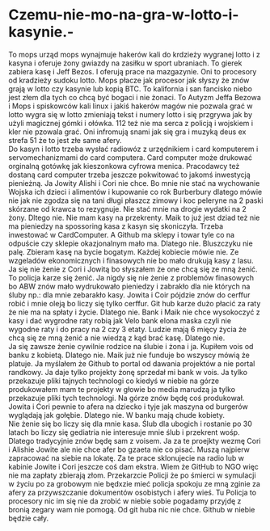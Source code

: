 # Czemu-nie-mo-na-gra-w-lotto-i-kasynie.-
To mops urząd mops wynajmuje hakerów kali do krdzieży wygranej lotto i z kasyna i oferuje żony gwiazdy na zasiłku w sport ubraniach. To gierek zabiera kasę i Jeff Bezos. I oferują prace na mazgazynie. Oni to procesory od kradzieży sudoku lotto. Mops płacze jak procesor jak słyszy że znów grają w lotto czy kasynie lub kopią BTC. To kalifornia i san fancisko niebo jest złem dla tych co chcą być bogaci i nie żonaci. 
To Autyzm Jeffa Bezowa i Mops i spiskowców kali linux i jakiś hakerów magów nie pozwala grać w lotto wygra się w lotto zmieniają tekst i numery lotto i się przgrywa jak by użyli magicznej gómki i ołówka. 
112 też nie ma serca z policją i wojskiem i kler nie pzowala grać. 
Oni infromują snami jak się gra i muzyką deus ex strefa 51 że to jest złe same afery.  
Do kasyn i lotto trzeba wysłać radiowóz z urzędnikiem i card komputerem i servomechanizmami do card computera. Card computer może drukować orginalną gotówkę jak kieszonkowa cyfrowa menica. Pracodawcy też dostaną card computer trzeba jeszcze pokwitować to jakomś inwestycją pienieżną. 
Ja Jowity Alishi i Cori nie chce. Bo mnie nie stać na wychowanie Wojska ich dzieci i alimentów i kupowanie co rok Burberbury dlatego mówie nie jak nie zgodza się na tani długi płaszcz zimowy i koc peleryne na 2 paski skórzane od krawca to rezygnuje. Nie stać mnie na drogie wydatki na 2 żony. Dltego nie. Nie mam kasy na przekrenty. Maik to już jest dziad też nie ma pieniedzy na spossoring kasa z kasyn się skoniczyła. Trzeba inwestować w CardComputer. A Github ma sklepy i towar tyle co na odpuście czy sklepie okazjonalnym mało ma. Dlatego nie. Bluszczyku nie palę. Zbieram kasę na bycie bogatym. Każdej kobiecie mówie nie. Ze wzgeladów ekonomicznych i finasowych nie bo mało drukują kasy z lasu. 
Ja się nie żenie z Cori i Jowitą bo słyszałem że one chcą się ze mną żenić. To policja karze się żenić. Ja nigdy się nie żenie z problemów finasowych bo ABW znów mało wydrukowało pieniedzy i zabrakło dla nie których na śluby np.: dla mnie zebarakło kasy. Jowita i Coir pójdzie znów do cerffur robić i mnie oleją bo liczy się tylko cerffur. Git hub karze dużo płacić za raty że nie ma na spłaty i życie. Dlatego nie. Bank i Maik nie chce wysokoczyć z kasy i dać wygrodne raty robią jak Velo bank elona maska czyli nie wygodne raty i do pracy na 2 czy 3 etaty. 
Ludzie mają 6 mięcy życia że chcą się ze mną żenić a nie wiedzą z kąd brać kasę. Dlatego nie.  
Ja się zawsze żenie cywilnie rodzice na ślubie i żona i ja. Kupiłem vois od banku z kobietą. Dlatego nie. Maik już nie funduje bo wszyscy mówią że platuje. 
Ja myślałem że Github to portal od dawania projektów a nie portal randkowy. Ja daje tylko projekty żonę sprzedał mi bank w vois. 
Ja tylko przekazuje pliki tajnych technologi co kiedyś w niebie na górze produkowałem mam te projekty w głowie bo media marudzą ja tylko przekazuje pliki tych technologi. Na górze znów będę coś produkował. 
Jowita i Cori pewnie to afera na dziecko i tyje jak maszyna od burgerów wyglądają jak gołębie. Dlatego nie. W banku mają chude kobiety.   
Nie żenie się bo liczy się dla mnie kasa. Ślub dla ubogich i rostanie po 30 latach bo liczy się gediatria nie interesuje mnie ślub i przekrent wośp. Dlatego tradycyjnie znów będę sam z voisem. 
Ja za te proejkty wezmę Cori i Alishie Jowite ale nie chce afer bo gzaeta nie co pisać. Muszą najpierw zapracować na siebie na lokatę. 
Za te prace sklonujecie na radio lub w kabinie Jowite i Cori jeszcze coś dam ekstra. 
Wiem że GitHub to NGO więc nie ma zapłaty zbierają złom. 
Przekarzcie Policji że po śmierci w symulacji w życiu po za grobowym nie będxzie mieć policja spokoju ze mną zginie za afery za przywszczanie dokumentów osobistych i afery wieś. 
Tu Policja to procesory nic im się nie da zrobić w niebie sobie pogadamy przyjdę z bronią zegary wam nie pomogą. Od git huba nic nie chce. Github w niebie będzie cały. 
